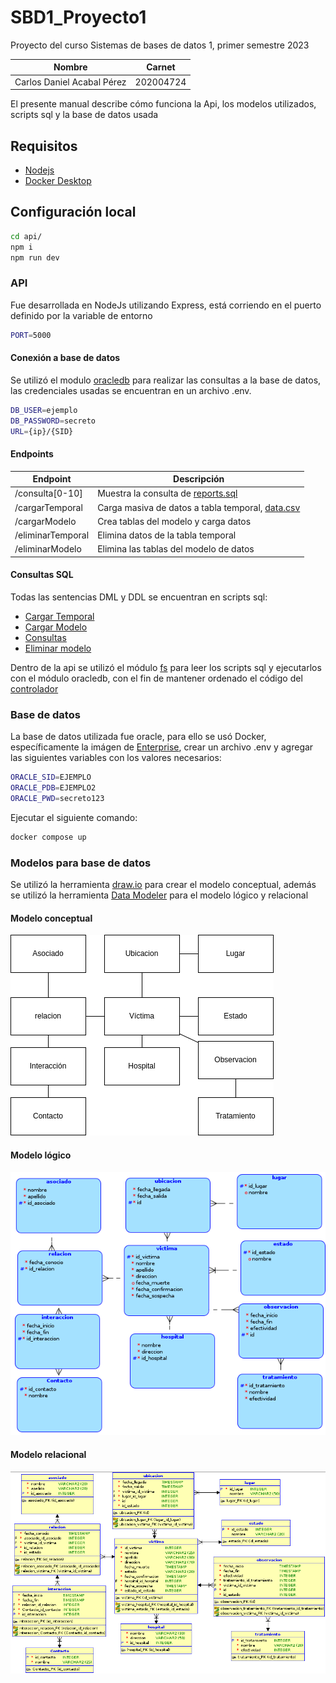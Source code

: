 # SBD1_Proyecto1
Proyecto del curso Sistemas de bases de datos 1, primer semestre 2023

|            Nombre          |  Carnet   |
| -------------------------- | --------- |
| Carlos Daniel Acabal Pérez | 202004724 |

El presente manual describe cómo funciona la Api, los modelos utilizados, scripts sql y la base de datos usada
## Requisitos
- [Nodejs](https://nodejs.org/en/)
- [Docker Desktop](https://www.docker.com/products/docker-desktop/)
## Configuración local
```bash
cd api/
npm i
npm run dev
```
### API
Fue desarrollada en NodeJs utilizando Express, está corriendo en el puerto definido por la variable de entorno
```bash
PORT=5000
```
#### Conexión a base de datos
Se utilizó el modulo [oracledb](https://www.npmjs.com/package/oracledb) para realizar las consultas a la base de datos,
las credenciales usadas se encuentran en un archivo .env.
```bash
DB_USER=ejemplo
DB_PASSWORD=secreto
URL={ip}/{SID}
```
#### Endpoints
|          Endpoint          |  Descripción   |
| -------------------------- | -------------- |
| /consulta[0-10] | Muestra la consulta de [reports.sql](./api/queries/reports.sql) |
| /cargarTemporal | Carga masiva de datos a tabla temporal, [data.csv](./api/DB_Excel.csv) |
| /cargarModelo   | Crea tablas del modelo y carga datos |
| /eliminarTemporal | Elimina datos de la tabla temporal |
| /eliminarModelo | Elimina las tablas del modelo de datos |
 
#### Consultas SQL
Todas las sentencias DML y DDL se encuentran en scripts sql:
- [Cargar Temporal](./api/queries/loadData.sql)
- [Cargar Modelo](./api/queries/createModel.sql)
- [Consultas](./api/queries/reports.sql)
- [Eliminar modelo](./api/queries/deletemodel.sql)
    
Dentro de la api se utilizó el módulo [fs](https://www.w3schools.com/nodejs/nodejs_filesystem.asp) para leer los scripts sql y ejecutarlos con el módulo oracledb,
con el fin de mantener ordenado el código del [controlador](./api/controller/controller.js)
### Base de datos
La base de datos utilizada fue oracle, para ello se usó Docker, específicamente la 
imágen de [Enterprise](https://container-registry.oracle.com/), crear un archivo .env y agregar las siguientes variables con los valores necesarios:
```bash
ORACLE_SID=EJEMPLO
ORACLE_PDB=EJEMPLO2
ORACLE_PWD=secreto123
```

Ejecutar el siguiente comando:
```bash
docker compose up
```
### Modelos para base de datos
Se utilizó la herramienta [draw.io](https://app.diagrams.net/) para crear el modelo conceptual, además se utilizó la herramienta [Data Modeler](https://www.oracle.com/database/sqldeveloper/technologies/sql-data-modeler/download/) para el modelo lógico y relacional
#### Modelo conceptual
![img1](./img/SBD1_P1_MC.png)
#### Modelo lógico
![img2](./img/SDB1_P1_ML.png)
#### Modelo relacional
![img3](./img/SBD1_P1_MR.png)
